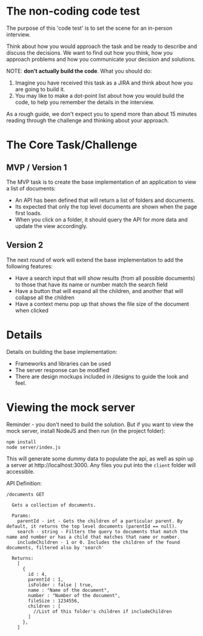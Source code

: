 # The non-coding code test

The purpose of this 'code test' is to set the scene for an in-person interview. 

Think about how you would approach the task and be ready to describe and discuss the decisions. We want to find out how you think, how you approach problems and how you communicate your decision and solutions.

NOTE: **don't actually build the code**. What you should do:

1. Imagine you have received this task as a JIRA and think about how you are going to build it.
2. You may like to make a dot-point list about how you would build the code, to help you remember the details in the interview.

As a rough guide, we don't expect you to spend more than about 15 minutes reading through the challenge and thinking about your approach.

# The Core Task/Challenge

## MVP / Version 1

The MVP task is to create the base implementation of an application to view a list of documents:

  - An API has been defined that will return a list of folders and documents. 
  - Its expected that only the top level documents are shown when the page first loads.
  - When you click on a folder, it should query the API for more data and update the view accordingly.

## Version 2

The next round of work will extend the base implementation to add the following features:

  - Have a search input that will show results (from all possible documents) to those that have its name or number match the search field
  - Have a button that will expand all the children, and another that will collapse all the children
  - Have a context menu pop up that shows the file size of the document when clicked

# Details

Details on building the base implementation:

  - Frameworks and libraries can be used
  - The server response can be modified
  - There are design mockups included in /designs to guide the look and feel.

# Viewing the mock server

Reminder - you don't need to build the solution. But if you want to view the mock server, install NodeJS and then run (in the project folder):

```
npm install
node server/index.js
```
This will generate some dummy data to populate the api, as well as spin up a server at http://localhost:3000. Any files you put into the `client` folder will accessible.

API Definition:
```
/documents GET

  Gets a collection of documents.

  Params:
    parentId - int - Gets the children of a particular parent. By default, it returns the top level documents (parentId == null).
    search - string - Filters the query to documents that match the name and number or has a child that matches that name or number.
    includeChildren - 1 or 0. Includes the children of the found documents, filtered also by 'search'

  Returns:
    [
      {
        id : 4,
        parentId : 1,
        isFolder : false | true,
        name : "Name of the document",
        number : "Number of the document",
        fileSize : 1234556,
        children : [
          //List of this folder's children if includeChildren
        ]
      },
    ]
```